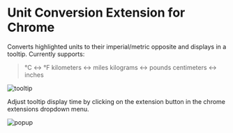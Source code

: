 # Unit Conversion Extension for Chrome
 
Converts highlighted units to their imperial/metric opposite and displays in a tooltip.
Currently supports:
  > °C <-> °F
  > kilometers <-> miles
  > kilograms <-> pounds
  > centimeters <-> inches

![tooltip](https://github.com/user-attachments/assets/c47bd551-ac5c-4090-9d77-e6ed47f9639c)

Adjust tooltip display time by clicking on the extension button in the chrome extensions dropdown menu.

![popup](https://github.com/user-attachments/assets/cb23d977-a157-4fcd-899b-998551983949)
